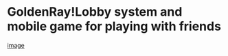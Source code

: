 # GoldenRay!Lobby system and mobile game for playing with friends
[image](https://user-images.githubusercontent.com/122791618/212690755-3daa9205-1521-48f0-8410-156033781aff.png)
